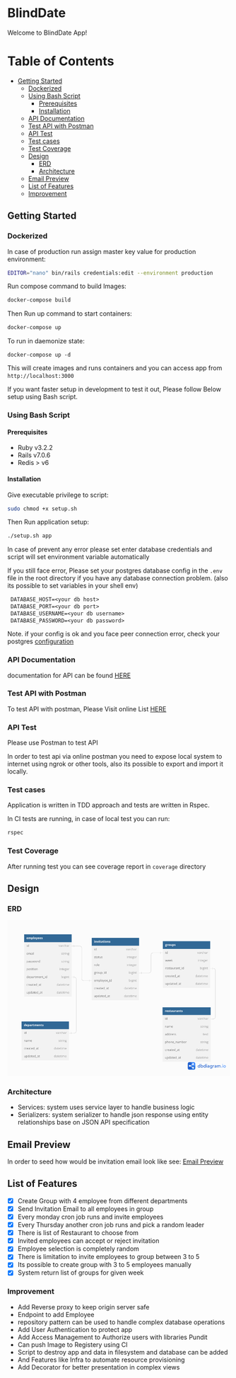 # BlindDate

Welcome to BlindDate App!

# Table of Contents

- [Getting Started](#getting-started)
    - [Dockerized](#dockerized)
    - [Using Bash Script](#using-bash-script)
      - [Prerequisites](#prerequisites)
      - [Installation](#installation)
    - [API Documentation](#api-documentation)
    - [Test API with Postman](#test-api-with-postman)
    - [API Test](#api-test)
    - [Test cases](#test-cases)
    - [Test Coverage](#test-coverage)
    - [Design](#design)
      - [ERD](#erd)
      - [Architecture](#architecture)
    - [Email Preview](#email-preview)
    - [List of Features](#list-of-features)
    - [Improvement](#improvement)

## Getting Started

### Dockerized

In case of production run assign master key value for production environment:

```bash
EDITOR="nano" bin/rails credentials:edit --environment production
```

Run compose command to build Images:

```bash
docker-compose build
```

Then Run up command to start containers:

```bash
docker-compose up
```

To run in daemonize state:

```base
docker-compose up -d
```

This will create images and runs containers and you can access app from `http://localhost:3000`

If you want faster setup in development to test it out, Please follow Below setup using Bash script.

### Using Bash Script

#### Prerequisites

- Ruby v3.2.2
- Rails v7.0.6
- Redis > v6

#### Installation

Give executable privilege to script:

```bash
sudo chmod +x setup.sh
```

Then Run application setup:

```bash
./setup.sh app
```

In case of prevent any error please set enter database credentials and script will set environment variable automatically

If you still face error, Please set your postgres database config in the `.env` file in the root directory if you have any database connection problem. (also its possible to set variables in your shell env)

     DATABASE_HOST=<your db host>
     DATABASE_PORT=<your db port>
     DATABASE_USERNAME=<your db username>
     DATABASE_PASSWORD=<your db password>

Note. if your config is ok and you face peer connection error, check your postgres [configuration](https://www.postgresql.org/docs/current/auth-pg-hba-conf.html)

### API Documentation

documentation for API can be found [HERE](https://documenter.getpostman.com/view/17723125/2s9XxtyFZo)

### Test API with Postman

To test API with postman, Please Visit online List [HERE](https://www.postman.com/flight-operator-43069002/workspace/blinddate/documentation/17723125-c9038614-7faa-465e-b9f5-5c43514ba9e6)

### API Test

Please use Postman to test API

In order to test api via online postman you need to expose local system to internet using ngrok or other tools, also its possible to export and import it locally.

### Test cases

Application is written in TDD approach and tests are written in Rspec.

In CI tests are running, in case of local test you can run:

```bash
rspec
```

### Test Coverage

After running test you can see coverage report in `coverage` directory

## Design

### ERD

![](ERD.png)

### Architecture

- Services: system uses service layer to handle business logic
- Serializers: system serializer to handle json response using entity relationships base on JSON API specification

## Email Preview

In order to seed how would be invitation email look like see: [Email Preview](http://localhost:3000/rails/mailers/invitation_mailer/send_invitation.html?locale=en)

## List of Features

- [x] Create Group with 4 employee from different departments
- [x] Send Invitation Email to all employees in group 
- [x] Every monday cron job runs and invite employees
- [x] Every Thursday another cron job runs and pick a random leader
- [x] There is list of Restaurant to choose from
- [x] Invited employees can accept or reject invitation
- [x] Employee selection is completely random
- [x] There is limitation to invite employees to group between 3 to 5
- [x] Its possible to create group with 3 to 5 employees manually
- [x] System return list of groups for given week

### Improvement
- Add Reverse proxy to keep origin server safe
- Endpoint to add Employee
- repository pattern can be used to handle complex database operations
- Add User Authentication to protect app
- Add Access Management to Authorize users with libraries Pundit
- Can push Image to Registery using CI
- Script to destroy app and data in filesystem and database can be added
- And Features like Infra to automate resource provisioning
- Add Decorator for better presentation in complex views

